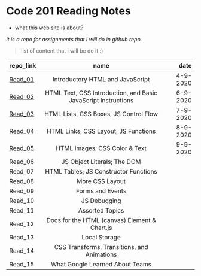 # Code 201 Reading Notes
* what this web site is about?

*it is a repo for assignments that i will do in github repo.*

> list of content that i will be do it :) 

| repo_link |      name     |  date   |
|----------|:-------------:|------:|
|[Read_01](https://hadeelhhawajreh.github.io/read-notes201/class-01)         |  Introductory HTML and JavaScript            |4-9-2020       |
| [Read_02](https://hadeelhhawajreh.github.io/read-notes201/class-02)      |      HTML Text, CSS Introduction, and Basic JavaScript Instructions         | 6-9-2020      |
| [Read_03](https://hadeelhhawajreh.github.io/read-notes201/class-03)  |  HTML Lists, CSS Boxes, JS Control Flow             |  7-9-2020     |
|  [Read_04 ](https://hadeelhhawajreh.github.io/read-notes201/class-04) |   HTML Links, CSS Layout, JS Functions         | 8-9- 2020      |
|  [Read_05 ](https://hadeelhhawajreh.github.io/read-notes201/class-05)     |    HTML Images; CSS Color & Text      |    9-9- 2020   |
| Read_06|        JS Object Literals; The DOM       |       |
| Read_07|       HTML Tables; JS Constructor Functions        |       |
|        Read_08   |        More CSS Layout       |       |
|     Read_09      |    Forms and Events           |       |
|   Read_10        |     JS Debugging          |       |
|    Read_11       |           Assorted Topics    |       |
|       Read_12    |  Docs for the HTML (canvas) Element & Chart.js             |       |
|Read_13|           Local Storage    |       |
|  Read_14     |        CSS Transforms, Transitions, and Animations       |       |
|Read_15|           What Google Learned About Teams    |       |
